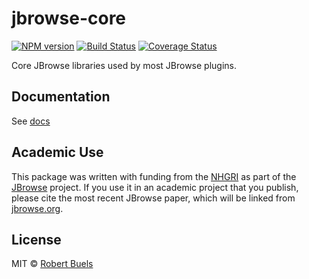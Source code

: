 # jbrowse-core

[![NPM version](https://img.shields.io/npm/v/@jbrowse/core.svg?style=flat-square)](https://npmjs.org/package/@jbrowse/core)
[![Build Status](https://img.shields.io/travis/GMOD/jbrowse-components/master.svg?style=flat-square)](https://travis-ci.org/GMOD/jbrowse-components) [![Coverage Status](https://img.shields.io/codecov/c/github/GMOD/jbrowse-components/master.svg?style=flat-square)](https://codecov.io/gh/GMOD/jbrowse-components/branch/master)

Core JBrowse libraries used by most JBrowse plugins.

## Documentation

See [docs](docs/README.md)

## Academic Use

This package was written with funding from the [NHGRI](http://genome.gov) as part of the [JBrowse](http://jbrowse.org) project. If you use it in an academic project that you publish, please cite the most recent JBrowse paper, which will be linked from [jbrowse.org](http://jbrowse.org).

## License

MIT © [Robert Buels](https://github.com/rbuels)
